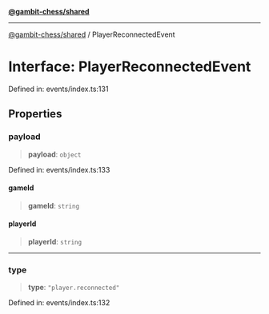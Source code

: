 [**@gambit-chess/shared**](../README.md)

***

[@gambit-chess/shared](../globals.md) / PlayerReconnectedEvent

# Interface: PlayerReconnectedEvent

Defined in: events/index.ts:131

## Properties

### payload

> **payload**: `object`

Defined in: events/index.ts:133

#### gameId

> **gameId**: `string`

#### playerId

> **playerId**: `string`

***

### type

> **type**: `"player.reconnected"`

Defined in: events/index.ts:132

